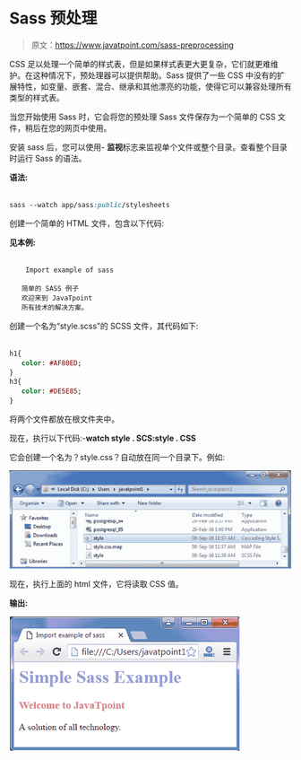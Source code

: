 # Sass 预处理

> 原文：<https://www.javatpoint.com/sass-preprocessing>

CSS 足以处理一个简单的样式表，但是如果样式表更大更复杂，它们就更难维护。在这种情况下，预处理器可以提供帮助。Sass 提供了一些 CSS 中没有的扩展特性，如变量、嵌套、混合、继承和其他漂亮的功能，使得它可以兼容处理所有类型的样式表。

当您开始使用 Sass 时，它会将您的预处理 Sass 文件保存为一个简单的 CSS 文件，稍后在您的网页中使用。

安装 sass 后，您可以使用- **监视**标志来监视单个文件或整个目录。查看整个目录时运行 Sass 的语法。

**语法:**

```sass

sass --watch app/sass:public/stylesheets 

```

创建一个简单的 HTML 文件，包含以下代码:

**见本例:**

```sass

    Import example of sass

   简单的 SASS 例子
   欢迎来到 JavaTpoint
   所有技术的解决方案。

```

创建一个名为“style.scss”的 SCSS 文件，其代码如下:

```sass

h1{
   color: #AF80ED;
}
h3{
   color: #DE5E85;
}

```

将两个文件都放在根文件夹中。

现在，执行以下代码:-**watch style . SCS:style . CSS**

它会创建一个名为？style.css？自动放在同一个目录下。例如:

![SASS Processing1](img/69a13a02c27d35b71fd068ab8917daab.png)

现在，执行上面的 html 文件，它将读取 CSS 值。

**输出:**

![SASS Processing2](img/7cb8b4cb021bfb7225326ea4f4f22392.png)